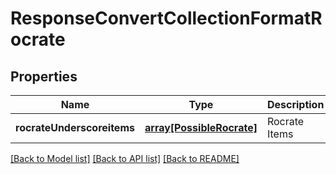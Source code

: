 # ResponseConvertCollectionFormatRocrate

## Properties
Name | Type | Description | Notes
------------ | ------------- | ------------- | -------------
**rocrateUnderscoreitems** | [**array[PossibleRocrate]**](PossibleRocrate.md) | Rocrate Items | [default to null]

[[Back to Model list]](../README.md#documentation-for-models) [[Back to API list]](../README.md#documentation-for-api-endpoints) [[Back to README]](../README.md)


